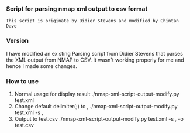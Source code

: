 ### Script for parsing nmap xml output to csv format
	This script is originate by Didier Stevens and modified by Chintan Dave
### Version
I have modified an existing Parsing script from Didier Stevens that parses the XML output from NMAP to CSV. It wasn't working properly for me and hence I made some changes.

### How to use
1. Normal usage for display result
./nmap-xml-script-output-modify.py test.xml
2. Change default delimiter(;) to ,
./nmap-xml-script-output-modify.py test.xml -s ,
3. Output to test.csv
./nmap-xml-script-output-modify.py test.xml -s , -o test.csv
